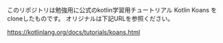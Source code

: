 このリポジトリは勉強用に公式のkotlin学習用チュートリアル Kotlin Koans をcloneしたものです。
オリジナルは下記URLを参照ください。

https://kotlinlang.org/docs/tutorials/koans.html
